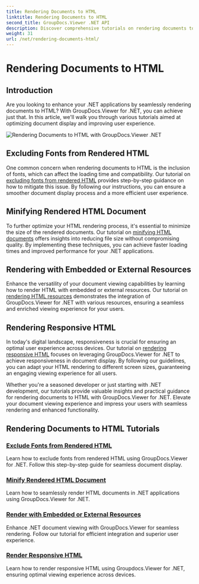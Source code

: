 ```yaml
---
title: Rendering Documents to HTML
linktitle: Rendering Documents to HTML
second_title: GroupDocs.Viewer .NET API
description: Discover comprehensive tutorials on rendering documents to HTML using GroupDocs.Viewer for .NET. Learn techniques for document display and enhanced user experience.
weight: 31
url: /net/rendering-documents-html/
---
```


# Rendering Documents to HTML


## Introduction

Are you looking to enhance your .NET applications by seamlessly rendering documents to HTML? With GroupDocs.Viewer for .NET, you can achieve just that. In this article, we'll walk you through various tutorials aimed at optimizing document display and improving user experience.

![Rendering Documents to HTML with GroupDocs.Viewer .NET](/viewer/rendering-documents-html/image.png)

## Excluding Fonts from Rendered HTML
One common concern when rendering documents to HTML is the inclusion of fonts, which can affect the loading time and compatibility. Our tutorial on [excluding fonts from rendered HTML](./exclude-fonts-html/) provides step-by-step guidance on how to mitigate this issue. By following our instructions, you can ensure a smoother document display process and a more efficient user experience. 

## Minifying Rendered HTML Document
To further optimize your HTML rendering process, it's essential to minimize the size of the rendered documents. Our tutorial on [minifying HTML documents](./minify-html/) offers insights into reducing file size without compromising quality. By implementing these techniques, you can achieve faster loading times and improved performance for your .NET applications.

## Rendering with Embedded or External Resources
Enhance the versatility of your document viewing capabilities by learning how to render HTML with embedded or external resources. Our tutorial on [rendering HTML resources](./render-html-resources/) demonstrates the integration of GroupDocs.Viewer for .NET with various resources, ensuring a seamless and enriched viewing experience for your users.

## Rendering Responsive HTML
In today's digital landscape, responsiveness is crucial for ensuring an optimal user experience across devices. Our tutorial on [rendering responsive HTML](./render-responsive-html/) focuses on leveraging GroupDocs.Viewer for .NET to achieve responsiveness in document display. By following our guidelines, you can adapt your HTML rendering to different screen sizes, guaranteeing an engaging viewing experience for all users.

Whether you're a seasoned developer or just starting with .NET development, our tutorials provide valuable insights and practical guidance for rendering documents to HTML with GroupDocs.Viewer for .NET. Elevate your document viewing experience and impress your users with seamless rendering and enhanced functionality.

## Rendering Documents to HTML Tutorials
### [Exclude Fonts from Rendered HTML](./exclude-fonts-html/)
Learn how to exclude fonts from rendered HTML using GroupDocs.Viewer for .NET. Follow this step-by-step guide for seamless document display.
### [Minify Rendered HTML Document](./minify-html/)
Learn how to seamlessly render HTML documents in .NET applications using GroupDocs.Viewer for .NET.
### [Render with Embedded or External Resources](./render-html-resources/)
Enhance .NET document viewing with GroupDocs.Viewer for seamless rendering. Follow our tutorial for efficient integration and superior user experience.
### [Render Responsive HTML](./render-responsive-html/)
Learn how to render responsive HTML using Groupdocs.Viewer for .NET, ensuring optimal viewing experience across devices.